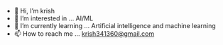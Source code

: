 - 👋 Hi, I’m krish
- 👀 I’m interested in ... AI/ML
- 🌱 I’m currently learning ... Artificial intelligence and machine learning 
- 📫 How to reach me ... krish341360@gmail.com

<!---
krish341360/krish341360 is a ✨ special ✨ repository because its `README.md` (this file) appears on your GitHub profile.
You can click the Preview link to take a look at your changes.
--->

